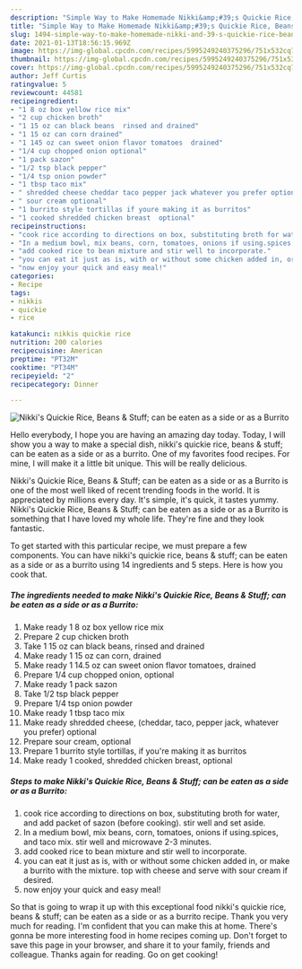 ```yaml
---
description: "Simple Way to Make Homemade Nikki&amp;#39;s Quickie Rice, Beans &amp;amp; Stuff; can be eaten as a side or as a Burrito"
title: "Simple Way to Make Homemade Nikki&amp;#39;s Quickie Rice, Beans &amp;amp; Stuff; can be eaten as a side or as a Burrito"
slug: 1494-simple-way-to-make-homemade-nikki-and-39-s-quickie-rice-beans-and-amp-stuff-can-be-eaten-as-a-side-or-as-a-burrito
date: 2021-01-13T18:56:15.969Z
image: https://img-global.cpcdn.com/recipes/5995249240375296/751x532cq70/nikkis-quickie-rice-beans-stuff-can-be-eaten-as-a-side-or-as-a-burrito-recipe-main-photo.jpg
thumbnail: https://img-global.cpcdn.com/recipes/5995249240375296/751x532cq70/nikkis-quickie-rice-beans-stuff-can-be-eaten-as-a-side-or-as-a-burrito-recipe-main-photo.jpg
cover: https://img-global.cpcdn.com/recipes/5995249240375296/751x532cq70/nikkis-quickie-rice-beans-stuff-can-be-eaten-as-a-side-or-as-a-burrito-recipe-main-photo.jpg
author: Jeff Curtis
ratingvalue: 5
reviewcount: 44581
recipeingredient:
- "1 8 oz box yellow rice mix"
- "2 cup chicken broth"
- "1 15 oz can black beans  rinsed and drained"
- "1 15 oz can corn drained"
- "1 145 oz can sweet onion flavor tomatoes  drained"
- "1/4 cup chopped onion optional"
- "1 pack sazon"
- "1/2 tsp black pepper"
- "1/4 tsp onion powder"
- "1 tbsp taco mix"
- " shredded cheese cheddar taco pepper jack whatever you prefer optional"
- " sour cream optional"
- "1 burrito style tortillas if youre making it as burritos"
- "1 cooked shredded chicken breast  optional"
recipeinstructions:
- "cook rice according to directions on box, substituting broth for water, and add packet of sazon (before cooking). stir well and set aside."
- "In a medium bowl, mix beans, corn, tomatoes, onions if using.spices, and taco mix. stir well and microwave 2-3 minutes."
- "add cooked rice to bean mixture and stir well to incorporate."
- "you can eat it just as is, with or without some chicken added in, or make a burrito with the mixture. top with cheese and serve with sour cream if desired."
- "now enjoy your quick and easy meal!"
categories:
- Recipe
tags:
- nikkis
- quickie
- rice

katakunci: nikkis quickie rice 
nutrition: 200 calories
recipecuisine: American
preptime: "PT32M"
cooktime: "PT34M"
recipeyield: "2"
recipecategory: Dinner

---
```



![Nikki&#39;s Quickie Rice, Beans &amp; Stuff; can be eaten as a side or as a Burrito](https://img-global.cpcdn.com/recipes/5995249240375296/751x532cq70/nikkis-quickie-rice-beans-stuff-can-be-eaten-as-a-side-or-as-a-burrito-recipe-main-photo.jpg)

Hello everybody, I hope you are having an amazing day today. Today, I will show you a way to make a special dish, nikki&#39;s quickie rice, beans &amp; stuff; can be eaten as a side or as a burrito. One of my favorites food recipes. For mine, I will make it a little bit unique. This will be really delicious.



Nikki&#39;s Quickie Rice, Beans &amp; Stuff; can be eaten as a side or as a Burrito is one of the most well liked of recent trending foods in the world. It is appreciated by millions every day. It's simple, it's quick, it tastes yummy. Nikki&#39;s Quickie Rice, Beans &amp; Stuff; can be eaten as a side or as a Burrito is something that I have loved my whole life. They're fine and they look fantastic.


To get started with this particular recipe, we must prepare a few components. You can have nikki&#39;s quickie rice, beans &amp; stuff; can be eaten as a side or as a burrito using 14 ingredients and 5 steps. Here is how you cook that.

<!--inarticleads1-->

##### The ingredients needed to make Nikki&#39;s Quickie Rice, Beans &amp; Stuff; can be eaten as a side or as a Burrito:

1. Make ready 1 8 oz box yellow rice mix
1. Prepare 2 cup chicken broth
1. Take 1 15 oz can black beans,  rinsed and drained
1. Make ready 1 15 oz can corn, drained
1. Make ready 1 14.5 oz can sweet onion flavor tomatoes,  drained
1. Prepare 1/4 cup chopped onion, optional
1. Make ready 1 pack sazon
1. Take 1/2 tsp black pepper
1. Prepare 1/4 tsp onion powder
1. Make ready 1 tbsp taco mix
1. Make ready  shredded cheese, (cheddar, taco, pepper jack, whatever you prefer) optional
1. Prepare  sour cream, optional
1. Prepare 1 burrito style tortillas, if you&#39;re making it as burritos
1. Make ready 1 cooked, shredded chicken breast,  optional




<!--inarticleads2-->

##### Steps to make Nikki&#39;s Quickie Rice, Beans &amp; Stuff; can be eaten as a side or as a Burrito:

1. cook rice according to directions on box, substituting broth for water, and add packet of sazon (before cooking). stir well and set aside.
1. In a medium bowl, mix beans, corn, tomatoes, onions if using.spices, and taco mix. stir well and microwave 2-3 minutes.
1. add cooked rice to bean mixture and stir well to incorporate.
1. you can eat it just as is, with or without some chicken added in, or make a burrito with the mixture. top with cheese and serve with sour cream if desired.
1. now enjoy your quick and easy meal!




So that is going to wrap it up with this exceptional food nikki&#39;s quickie rice, beans &amp; stuff; can be eaten as a side or as a burrito recipe. Thank you very much for reading. I'm confident that you can make this at home. There's gonna be more interesting food in home recipes coming up. Don't forget to save this page in your browser, and share it to your family, friends and colleague. Thanks again for reading. Go on get cooking!
